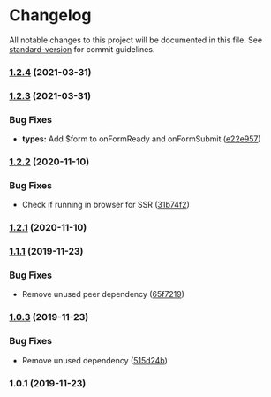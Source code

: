 # Changelog

All notable changes to this project will be documented in this file. See [standard-version](https://github.com/conventional-changelog/standard-version) for commit guidelines.

### [1.2.4](https://github.com/aaronhayes/react-use-hubspot-form/compare/v1.2.3...v1.2.4) (2021-03-31)

### [1.2.3](https://github.com/aaronhayes/react-use-hubspot-form/compare/v1.2.2...v1.2.3) (2021-03-31)

### Bug Fixes

- **types:** Add \$form to onFormReady and onFormSubmit ([e22e957](https://github.com/aaronhayes/react-use-hubspot-form/commit/e22e957c4364410bc5784d30b0b561d60c6f657c))

### [1.2.2](https://github.com/aaronhayes/react-use-hubspot-form/compare/v1.2.1...v1.2.2) (2020-11-10)

### Bug Fixes

- Check if running in browser for SSR ([31b74f2](https://github.com/aaronhayes/react-use-hubspot-form/commit/31b74f246758fb54e1c20469eb6f794a7f14852b))

### [1.2.1](https://github.com/aaronhayes/react-use-hubspot-form/compare/v1.1.0...v1.2.1) (2020-11-10)

### [1.1.1](https://github.com/aaronhayes/react-use-hubspot-form/compare/v1.0.2...v1.1.1) (2019-11-23)

### Bug Fixes

- Remove unused peer dependency ([65f7219](https://github.com/aaronhayes/react-use-hubspot-form/commit/65f7219f1debad57e35f253b616443ff6eaf0ee4))

### [1.0.3](https://github.com/aaronhayes/react-use-hubspot-form/compare/v1.0.1...v1.0.3) (2019-11-23)

### Bug Fixes

- Remove unused dependency ([515d24b](https://github.com/aaronhayes/react-use-hubspot-form/commit/515d24b292b9ff3d21bd2ea705aa5e9bbdf168e4))

### 1.0.1 (2019-11-23)
